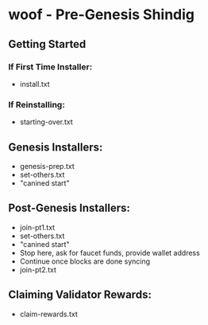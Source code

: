 # woof - Pre-Genesis Shindig

## Getting Started
### If First Time Installer:
- install.txt
### If Reinstalling:
- starting-over.txt

## Genesis Installers:
- genesis-prep.txt
- set-others.txt
- "canined start"

## Post-Genesis Installers:
- join-pt1.txt
- set-others.txt
- "canined start"
- Stop here, ask for faucet funds, provide wallet address
- Continue once blocks are done syncing
- join-pt2.txt

## Claiming Validator Rewards:
- claim-rewards.txt
